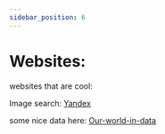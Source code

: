 ```yaml
---
sidebar_position: 6
---
```


# Websites:

websites that are cool:

Image search:
[Yandex](https://www.yandex.com)

some nice data here:
[Our-world-in-data](https://ourworldindata.org/)













